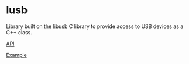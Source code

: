 # lusb

Library built on the [libusb](https://github.com/libusb/libusb/) C library to provide access to USB devices as a C++ class.

[API](include/lusb/UsbDevice.hpp)

[Example](src/example.cpp)
